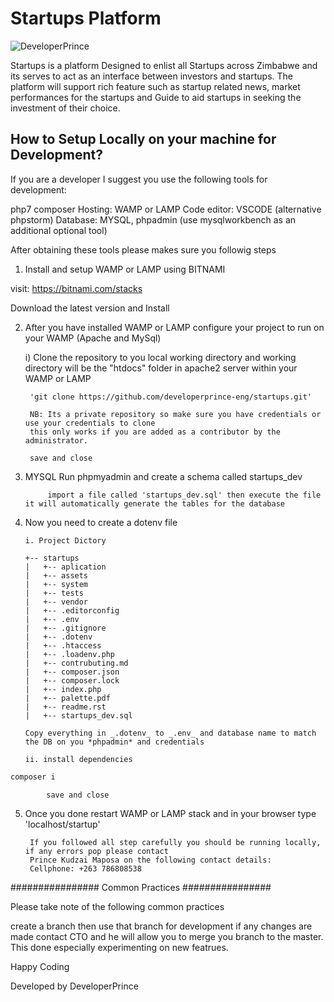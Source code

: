 
# Startups Platform

![DeveloperPrince](https://developerprince.herokuapp.com/static/assets/images/logo.png)

Startups is a platform Designed to enlist all Startups across Zimbabwe and
its serves to act as an interface between investors and startups.
The platform will support rich feature such as startup related news, market 
performances for the startups and Guide to aid startups in seeking the investment 
of their choice.

## How to Setup Locally on your machine for Development?


If you are a developer I suggest you use the following tools for development:

php7
composer
Hosting: WAMP or LAMP
Code editor: VSCODE (alternative phpstorm)
Database: MYSQL, phpadmin (use mysqlworkbench as an additional optional tool)

After obtaining these tools please makes sure you followig steps
	
1. Install and setup WAMP or LAMP using BITNAMI  

visit: https://bitnami.com/stacks

Download the latest version and Install

2. After you have installed WAMP or LAMP configure your project to run on your WAMP (Apache and MySql) 

	i)   Clone the repository to you local working directory and working directory will be the "htdocs" folder in apache2 server within your WAMP or LAMP

		'git clone https://github.com/developerprince-eng/startups.git'
		
		NB: Its a private repository so make sure you have credentials or use your credentials to clone
		this only works if you are added as a contributor by the administrator.
			
		save and close
		
3. MYSQL Run phpmyadmin and create a schema called startups_dev
	
			import a file called 'startups_dev.sql' then execute the file it will automatically generate the tables for the database
		
4.	Now you need to create a dotenv file 
			
		i. Project Dictory

		+-- startups			
		|	+-- aplication
		|	+-- assets
		|   +-- system
		|	+-- tests
		|	+-- vendor
		|	+-- .editorconfig
		|	+-- .env
		|	+-- .gitignore
		|	+-- .dotenv
		|	+-- .htaccess
		|	+-- .loadenv.php
		|	+-- contrubuting.md 
		|	+-- composer.json
		|	+-- composer.lock
		|	+-- index.php
		|	+-- palette.pdf
		|	+-- readme.rst 
		|	+-- startups_dev.sql	

		Copy everything in _.dotenv_ to _.env_ and database name to match the DB on you *phpadmin* and credentials
				
		ii. install dependencies
```bash 
composer i
```
					
			save and close
			
5. Once you done restart WAMP or LAMP stack and in your browser type 'localhost/startup'
		
		If you followed all step carefully you should be running locally, if any errors pop please contact 
		Prince Kudzai Maposa on the following contact details:
		Cellphone: +263 786808538


				
################
Common Practices
################

Please take note of the following common practices 

create a branch then use that branch for development if any changes are made contact CTO and he will allow you 
to merge you branch to the master. This done especially experimenting on new featrues.

Happy Coding 

Developed by DeveloperPrince

